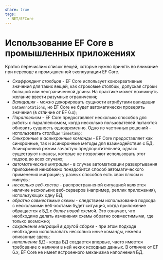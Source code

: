 ```yaml
---
share: true
tags:
 - NET/EFCore
---
```

# Использование EF Core в промышленных приложениях
Кратко перечислим список вещей, которые нужно принять во внимание при переходе к промышленной эксплуатации EF Core.
- *Скаффолдинг столбцов* - EF Core использует консервативные значения для таких вещей, как строковые столбцы, допуская строки большой или неограниченной длины. На практике может возникнуть желание ввести разумные ограничения;
- *Валидация* - можно декорировать сущности атрибутами валидации `DataAnnotations`, но EF Core не будет автоматически проверять значения (в отличие от EF 6.x);
- *Параллелизм* - EF Core предоставляет несколько способов для работы с параллелизмом, когда несколько пользователей пытаются обновить сущность одновременно. Одно из частичных решений - использовать столбцы `Timestamp`;
- *Синхронные и асинхронные команды* - EF Core предоставляет как синхронные, так и асинхронные методы для взаимодействия с БД. Асинхронный режим зачастую предпорчтительней, однако существуют нюансы, которые не позволяют использовать этот подход во всех случаях;
- *автоматические миграции* - в случае автоматизации развертывания приложения неизбежно понадобится способ автоматического применения миграций; у разных способов есть свои плюсы и минусы;
- *несколько веб-хостов* - распространненой ситуацией является наличие нескольких веб-серверов (например, реплик приложения), использующих одну БД;
- *обратно совместимые схемы* - следствием использования подхода с несколькими веб-хостами будет ситуация, когда приложение обращается к БД с *более новой* схемой. Это означает, что необходимо делать изменения схемы обратно совместимыми, где только возможно;
- *сохранение миграций в другой сборке* - при этом подходе необходимо использовать несколько иные команды, нежели описанные здесь;
- *наполнение БД* - когда БД создается впервые, часто имеется требование о наличии в ней неких исходных данных. В отличие от EF 6.x, EF Core не имеет встроенного механизма наполнения БД.


